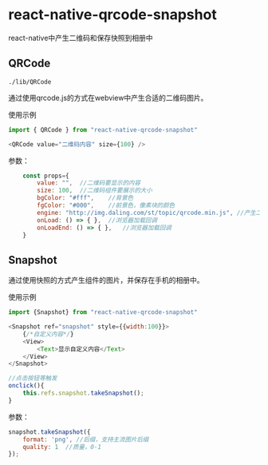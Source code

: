 # react-native-qrcode-snapshot
react-native中产生二维码和保存快照到相册中

## QRCode 

`./lib/QRCode`

通过使用qrcode.js的方式在webview中产生合适的二维码图片。

使用示例
```javascript
import { QRCode } from "react-native-qrcode-snapshot"

<QRCode value="二维码内容" size={100} />

```

参数：
```javascript
    const props={
        value: "",  //二维码要显示的内容
        size: 100,  //二维码组件要展示的大小
        bgColor: "#fff",    //背景色
        fgColor: "#000",    //前景色，像素块的颜色
        engine: "http://img.daling.com/st/topic/qrcode.min.js", //产生二维码使用的引擎地址，可以替换成自己的地址
        onLoad: () => { },  //浏览器加载回调
        onLoadEnd: () => { },   //浏览器加载回调
    }
```

## Snapshot

通过使用快照的方式产生组件的图片，并保存在手机的相册中。

使用示例
```javascript
import {Snapshot} from "react-native-qrcode-snapshot"

<Snapshot ref="snapshot" style={{width:100}}>
    {/*自定义内容*/}
    <View>
        <Text>显示自定义内容</Text>
    </View>
</Snapshot>

//点击按钮等触发
onclick(){
    this.refs.snapshot.takeSnapshot();
}
```

参数：
```javascript
snapshot.takeSnapshot({
    format: 'png', //后缀，支持主流图片后缀
    quality: 1  //质量，0-1
});

```